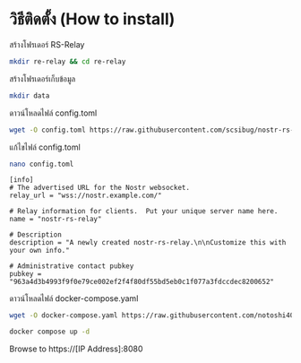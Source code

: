 # วิธีติดตั้ง (How to install)
สร้างโฟรเดอร์ RS-Relay
```sh
mkdir re-relay && cd re-relay 
```
สร้างโฟรเดอร์เก็บข้อมูล
```sh
mkdir data
```
ดาวน์โหลดไฟล์ config.toml
```sh
wget -O config.toml https://raw.githubusercontent.com/scsibug/nostr-rs-relay/refs/heads/master/config.toml
```
แก้ไขไฟล์ config.toml
```sh
nano config.toml
```

```
[info]
# The advertised URL for the Nostr websocket.
relay_url = "wss://nostr.example.com/"

# Relay information for clients.  Put your unique server name here.
name = "nostr-rs-relay"

# Description
description = "A newly created nostr-rs-relay.\n\nCustomize this with your own info."

# Administrative contact pubkey
pubkey = "963a4d3b4993f9f0e79ce002ef2f4f80df55bd5eb0c1f077a3fdccdec8200652"
```

ดาวน์โหลดไฟล์ docker-compose.yaml
```sh
wget -O docker-compose.yaml https://raw.githubusercontent.com/notoshi404/nostr-relay-docker/refs/heads/main/rs-relay/docker-compose.yml
```
```sh
docker compose up -d
```

Browse to https://[IP Address]:8080
